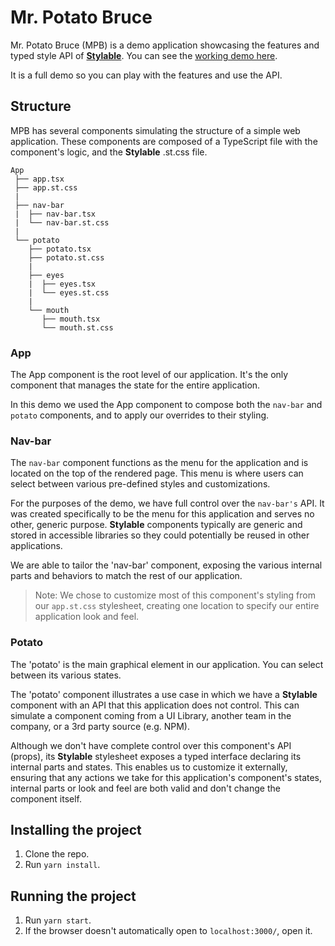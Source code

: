 # Mr. Potato Bruce

Mr. Potato Bruce (MPB) is a demo application showcasing the features and typed style API of **[Stylable](https://stylable.io)**. You can see the [working demo here](https://potatobruce.io/).

It is a full demo so you can play with the features and use the API.

## Structure

MPB has several components simulating the structure of a simple web application. These components are composed of a TypeScript file with the component's logic, and the **Stylable** .st.css file.

```
App
 ├── app.tsx
 ├── app.st.css
 |
 ├── nav-bar
 |  ├── nav-bar.tsx
 |  └── nav-bar.st.css
 |
 └── potato
    ├── potato.tsx
    ├── potato.st.css
    |
    ├── eyes
    |  ├── eyes.tsx
    |  └── eyes.st.css
    |
    └── mouth
       ├── mouth.tsx
       └── mouth.st.css
```

### App

The App component is the root level of our application. It's the only component that manages the state for the entire application.

In this demo we used the App component to compose both the `nav-bar` and `potato` components, and to apply our overrides to their styling.

### Nav-bar

The `nav-bar` component functions as the menu for the application and is located on the top of the rendered page. This menu is where users can select between various pre-defined styles and customizations.

For the purposes of the demo, we have full control over the `nav-bar's` API. It was created specifically to be the menu for this application and serves no other, generic purpose. **Stylable** components typically are generic and stored in accessible libraries so they could potentially be reused in other applications.

We are able to tailor the 'nav-bar' component, exposing the various internal parts and behaviors to match the rest of our application.

> Note: We chose to customize most of this component's styling from our `app.st.css` stylesheet, creating one location to specify our entire application look and feel.

### Potato

The 'potato' is the main graphical element in our application. You can select between its various states.

The 'potato' component illustrates a use case in which we have a **Stylable** component with an API that this application does not control. This can simulate a component coming from a UI Library, another team in the company, or a 3rd party source (e.g. NPM).

Although we don't have complete control over this component's API (props), its **Stylable** stylesheet exposes a typed interface declaring its internal parts and states. This enables us to customize it externally, ensuring that any actions we take for this application's component's states, internal parts or look and feel are both valid and don't change the component itself.

## Installing the project

1. Clone the repo.
2. Run `yarn install`.

## Running the project

1. Run `yarn start`.
2. If the browser doesn't automatically open to `localhost:3000/`, open it.
